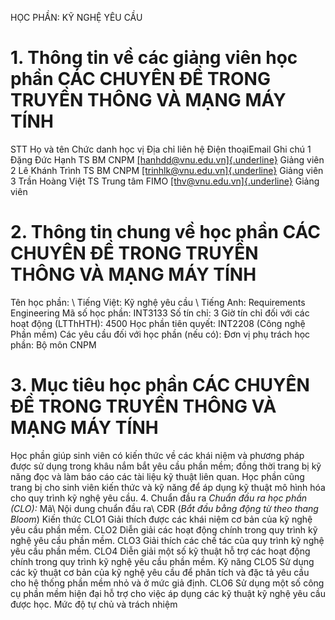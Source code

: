 HỌC PHẦN: KỸ NGHỆ YÊU CẦU
# 1. Thông tin về các giảng viên học phần CÁC CHUYÊN ĐỀ TRONG TRUYỀN THÔNG VÀ MẠNG MÁY TÍNH
STT Họ và tên Chức danh học vị Địa chỉ liên hệ Điện thoạiEmail Ghi chú 1 Đặng Đức Hạnh TS BM CNPM [[hanhdd\@vnu.edu.vn]{.underline}](mailto:hanhdd@vnu.edu.vn) Giảng viên 2 Lê Khánh Trình TS BM CNPM [[trinhlk\@vnu.edu.vn]{.underline}](mailto:trinhlk@vnu.edu.vn) Giảng viên 3 Trần Hoàng Việt TS Trung tâm FIMO [[thv\@vnu.edu.vn]{.underline}](mailto:thv@vnu.edu.vn) Giảng viên
# 2. Thông tin chung về học phần CÁC CHUYÊN ĐỀ TRONG TRUYỀN THÔNG VÀ MẠNG MÁY TÍNH
Tên học phần: \ Tiếng Việt: Kỹ nghệ yêu cầu \ Tiếng Anh: Requirements Engineering Mã số học phần: INT3133 Số tín chỉ: 3 Giờ tín chỉ đối với các hoạt động (LTThHTH): 4500 Học phần tiên quyết: INT2208 (Công nghệ Phần mềm) Các yêu cầu đối với học phần (nếu có): Đơn vị phụ trách học phần: Bộ môn CNPM
# 3. Mục tiêu học phần CÁC CHUYÊN ĐỀ TRONG TRUYỀN THÔNG VÀ MẠNG MÁY TÍNH
Học phần giúp sinh viên có kiến thức về các khái niệm và phương pháp
được sử dụng trong khâu nắm bắt yêu cầu phần mềm; đồng thời trang bị kỹ
năng đọc và làm báo cáo các tài liệu kỹ thuật liên quan. Học phần cũng
trang bị cho sinh viên kiến thức và kỹ năng để áp dụng kỹ thuật mô hình
hóa cho quy trình kỹ nghệ yêu cầu. 4. Chuẩn đầu ra *Chuẩn đầu ra học phần (CLO):* Mã\ Nội dung chuẩn đầu ra\ CĐR (*Bắt đầu bằng động từ theo thang Bloom*) Kiến thức CLO1 Giải thích được các khái niệm cơ bản của kỹ nghệ yêu cầu phần mềm. CLO2 Diễn giải các hoạt động chính trong quy trình kỹ nghệ yêu cầu phần mềm. CLO3 Giải thích các chế tác của quy trình kỹ nghệ yêu cầu phần mềm. CLO4 Diễn giải một số kỹ thuật hỗ trợ các hoạt động chính trong quy trình kỹ nghệ yêu cầu phần mềm. Kỹ năng CLO5 Sử dụng các kỹ thuật cơ bản của kỹ nghệ yêu cầu để phân tích và đặc tả yêu cầu cho hệ thống phần mềm nhỏ và ở mức giả định. CLO6 Sử dụng một số công cụ phần mềm hiện đại hỗ trợ cho việc áp dụng các kỹ thuật kỹ nghệ yêu cầu được học. Mức độ tự chủ và trách nhiệm
